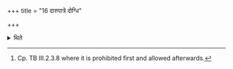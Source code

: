 +++
title = "16 दारुपात्रे दोग्धि"

+++

<details><summary>थिते</summary>

16. He milks in a wooden pot.[^1]  

[^1]: Cp. TB III.2.3.8 where it is prohibited first and allowed afterwards.
</details>
